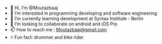 - 👋 Hi, I’m @Moutazbaaj
- 👀 I’m interested in programming developing and software engineering
- 🌱 I’m currently learning development at Syntax Institute - Berlin
- 💞️ I’m looking to collaborate on android and iOS Pro
- 📫 How to reach me : Moutazbaaj@gmail.com
- ⚡ Fun fact: drummer and bike rider

<!---
Moutazbaaj/Moutazbaaj is a ✨ special ✨ repository because its `README.md` (this file) appears on your GitHub profile.
You can click the Preview link to take a look at your changes.
--->

